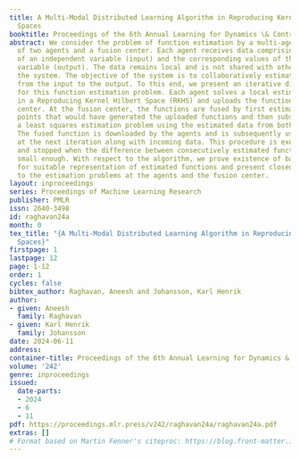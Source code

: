 ```yaml
---
title: A Multi-Modal Distributed Learning Algorithm in Reproducing Kernel Hilbert
  Spaces
booktitle: Proceedings of the 6th Annual Learning for Dynamics \& Control Conference
abstract: We consider the problem of function estimation by a multi-agent system consisting
  of two agents and a fusion center. Each agent receives data comprising of samples
  of an independent variable (input) and the corresponding values of the dependent
  variable (output). The data remains local and is not shared with other members in
  the system. The objective of the system is to collaboratively estimate the function
  from the input to the output. To this end, we present an iterative distributed algorithm
  for this function estimation problem. Each agent solves a local estimation problem
  in a Reproducing Kernel Hilbert Space (RKHS) and uploads the function to the fusion
  center. At the fusion center, the functions are fused by first estimating the data
  points that would have generated the uploaded functions and then subsequently solving
  a least squares estimation problem using the estimated data from both functions.
  The fused function is downloaded by the agents and is subsequently used for estimation
  at the next iteration along with incoming data. This procedure is executed sequentially
  and stopped when the difference between consecutively estimated functions becomes
  small enough. With respect to the algorithm, we prove existence of basis functions
  for suitable representation of estimated functions and present closed form solutions
  to the estimation problems at the agents and the fusion center.
layout: inproceedings
series: Proceedings of Machine Learning Research
publisher: PMLR
issn: 2640-3498
id: raghavan24a
month: 0
tex_title: "{A Multi-Modal Distributed Learning Algorithm in Reproducing Kernel Hilbert
  Spaces}"
firstpage: 1
lastpage: 12
page: 1-12
order: 1
cycles: false
bibtex_author: Raghavan, Aneesh and Johansson, Karl Henrik
author:
- given: Aneesh
  family: Raghavan
- given: Karl Henrik
  family: Johansson
date: 2024-06-11
address:
container-title: Proceedings of the 6th Annual Learning for Dynamics & Control Conference
volume: '242'
genre: inproceedings
issued:
  date-parts:
  - 2024
  - 6
  - 11
pdf: https://proceedings.mlr.press/v242/raghavan24a/raghavan24a.pdf
extras: []
# Format based on Martin Fenner's citeproc: https://blog.front-matter.io/posts/citeproc-yaml-for-bibliographies/
---
```

